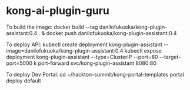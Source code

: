# kong-ai-plugin-guru

To build the image:
docker build --tag danilofukuoka/kong-plugin-assistant:0.4 . & docker push danilofukuoka/kong-plugin-assistant:0.4

To deploy API:
kubectl create deployment kong-plugin-assistant --image=danilofukuoka/kong-plugin-assistant:0.4
kubectl expose deployment kong-plugin-assistant --type=ClusterIP --port=80 --target-port=5000
k port-forward svc/kong-plugin-assistant 8080:80

To deploy Dev Portal:
cd ~/hackton-summit/kong-portal-templates
portal deploy default
